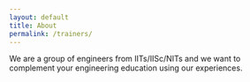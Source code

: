 ```yaml
---
layout: default
title: About
permalink: /trainers/
---
```


We are a group of engineers from IITs/IISc/NITs and we want to complement your engineering education using our experiences.
